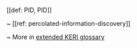 [[def: PID, PID]]

~ [[ref: percolated-information-discovery]]

~ More in <a href="https://weboftrust.github.io/WOT-terms/docs/glossary/PID">extended KERI glossary</a>
